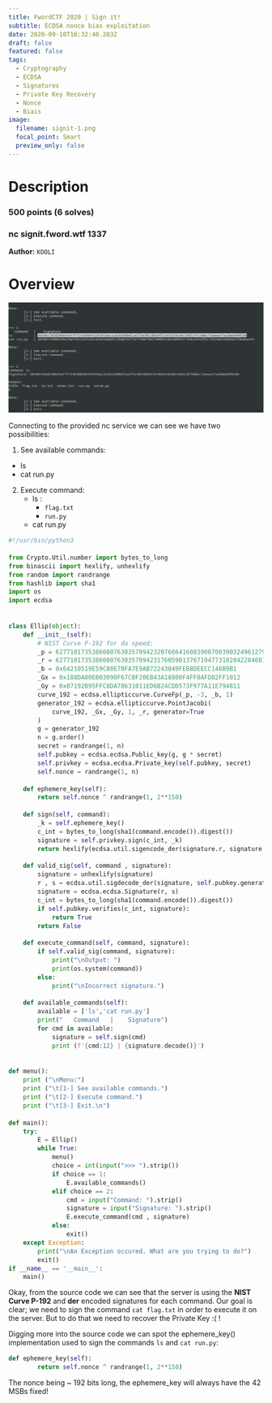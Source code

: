 ```yaml
---
title: FwordCTF 2020 | Sign it!
subtitle: ECDSA nonce bias exploitation
date: 2020-09-10T16:32:40.283Z
draft: false
featured: false
tags:
  - Cryptography
  - ECDSA
  - Signatures
  - Private Key Recovery
  - Nonce
  - Biais
image:
  filename: signit-1.png
  focal_point: Smart
  preview_only: false
---
```

# Description
### 500 points (6 solves)
### nc signit.fword.wtf 1337
**Author:** `KOOLI`


# Overview

 ![](signit-1.png)
 
 Connecting to the provided nc service we can see we have two possibilities:
 1. See available commands:
  - ls
  - cat run.py
2. Execute command:
   - ls :
      - `flag.txt`
      - `run.py`
   - cat run.py
   
```python 
#!/usr/bin/python3

from Crypto.Util.number import bytes_to_long
from binascii import hexlify, unhexlify
from random import randrange
from hashlib import sha1
import os
import ecdsa


class Ellip(object):
	def __init__(self):
		# NIST Curve P-192 for da speed:
		_p = 6277101735386680763835789423207666416083908700390324961279
		_r = 6277101735386680763835789423176059013767194773182842284081
		_b = 0x64210519E59C80E70FA7E9AB72243049FEB8DEECC146B9B1
		_Gx = 0x188DA80EB03090F67CBF20EB43A18800F4FF0AFD82FF1012
		_Gy = 0x07192B95FFC8DA78631011ED6B24CDD573F977A11E794811
		curve_192 = ecdsa.ellipticcurve.CurveFp(_p, -3, _b, 1)
		generator_192 = ecdsa.ellipticcurve.PointJacobi(
		    curve_192, _Gx, _Gy, 1, _r, generator=True
		)
		g = generator_192
		n = g.order()
		secret = randrange(1, n)
		self.pubkey = ecdsa.ecdsa.Public_key(g, g * secret)
		self.privkey = ecdsa.ecdsa.Private_key(self.pubkey, secret)
		self.nonce = randrange(1, n)

	def ephemere_key(self):
		return self.nonce ^ randrange(1, 2**150)

	def sign(self, command):
		_k = self.ephemere_key()
		c_int = bytes_to_long(sha1(command.encode()).digest())
		signature = self.privkey.sign(c_int, _k)
		return hexlify(ecdsa.util.sigencode_der(signature.r, signature.s, self.pubkey.generator.order()))

	def valid_sig(self, command , signature):
		signature = unhexlify(signature)
		r , s = ecdsa.util.sigdecode_der(signature, self.pubkey.generator.order())
		signature = ecdsa.ecdsa.Signature(r, s)
		c_int = bytes_to_long(sha1(command.encode()).digest())
		if self.pubkey.verifies(c_int, signature):
			return True
		return False

	def execute_command(self, command, signature):
		if self.valid_sig(command, signature):
			print("\nOutput: ")
			print(os.system(command))
		else:
			print("\nIncorrect signature.")

	def available_commands(self):
		available = ['ls','cat run.py']
		print("   Command   |    Signature")
		for cmd in available:
			signature = self.sign(cmd)
			print (f'{cmd:12} | {signature.decode()}')


def menu():
	print ("\nMenu:")
	print ("\t[1-] See available commands.")
	print ("\t[2-] Execute command.")
	print ("\t[3-] Exit.\n")

def main():
	try:
		E = Ellip()
		while True:		
			menu()
			choice = int(input(">>> ").strip())
			if choice == 1:
				E.available_commands()
			elif choice == 2:
				cmd = input("Command: ").strip()
				signature = input("Signature: ").strip()
				E.execute_command(cmd , signature)
			else:
				exit()
	except Exception:
		print("\nAn Exception occured. What are you trying to do?")
		exit()
if __name__ == '__main__':
	main()
```

Okay, from the source code we can see that the server is using the **NIST Curve P-192** and **der** encoded signatures for each command.
Our goal is clear; we need to sign the command `cat flag.txt` in order to execute it on the server. But to do that we need to recover the Private Key :( !

Digging more into the source code we can spot the ephemere_key() implementation used to sign the commands `ls` and `cat run.py`:

```python
def ephemere_key(self):
		return self.nonce ^ randrange(1, 2**150)
```

The nonce being ~ 192 bits long, the ephemere_key will always have the 42 MSBs fixed!
